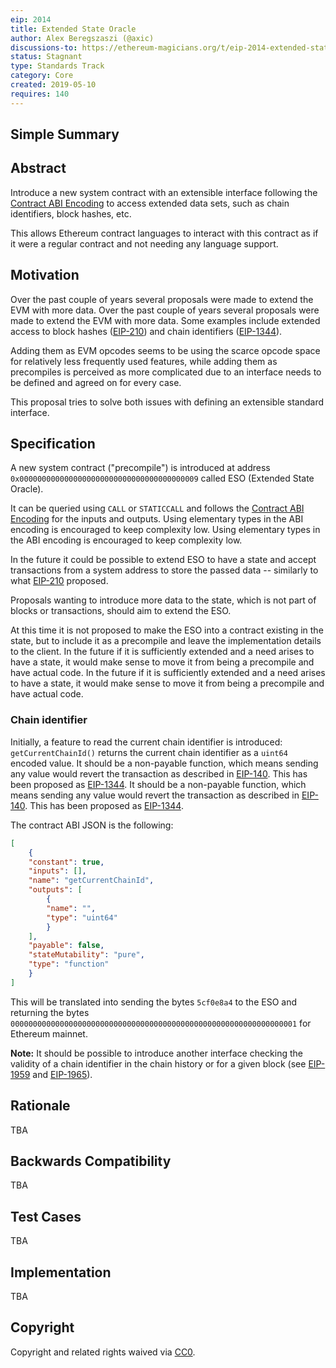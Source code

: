 ```yaml
---
eip: 2014
title: Extended State Oracle
author: Alex Beregszaszi (@axic)
discussions-to: https://ethereum-magicians.org/t/eip-2014-extended-state-oracle/3301
status: Stagnant
type: Standards Track
category: Core
created: 2019-05-10
requires: 140
---
```


## Simple Summary

## Abstract

Introduce a new system contract with an extensible interface following the [Contract ABI Encoding][] to access extended data sets, such as chain identifiers, block hashes, etc.

This allows Ethereum contract languages to interact with this contract as if it were a regular contract and not needing any language support.

## Motivation

Over the past couple of years several proposals were made to extend the EVM with more data. Over the past couple of years several proposals were made to extend the EVM with more data. Some examples include extended access to block hashes ([EIP-210][]) and chain identifiers ([EIP-1344][]).

Adding them as EVM opcodes seems to be using the scarce opcode space for relatively less frequently used features, while adding them as precompiles is perceived as more complicated due to an interface needs to be defined and agreed on for every case.

This proposal tries to solve both issues with defining an extensible standard interface.

## Specification

A new system contract ("precompile") is introduced at address `0x0000000000000000000000000000000000000009` called ESO (Extended State Oracle).

It can be queried using `CALL` or `STATICCALL` and follows the [Contract ABI Encoding][] for the inputs and outputs. Using elementary types in the ABI encoding is encouraged to keep complexity low. Using elementary types in the ABI encoding is encouraged to keep complexity low.

In the future it could be possible to extend ESO to have a state and accept transactions from a system address to store the passed data -- similarly to what [EIP-210][] proposed.

Proposals wanting to introduce more data to the state, which is not part of blocks or transactions, should aim to extend the ESO.

At this time it is not proposed to make the ESO into a contract existing in the state, but to include it as a precompile and leave the implementation details to the client. In the future if it is sufficiently extended and a need arises to have a state, it would make sense to move it from being a precompile and have actual code. In the future if it is sufficiently extended and a need arises to have a state, it would make sense to move it from being a precompile and have actual code.

### Chain identifier

Initially, a feature to read the current chain identifier is introduced: `getCurrentChainId()` returns the current chain identifier as a `uint64` encoded value. It should be a non-payable function, which means sending any value would revert the transaction as described in [EIP-140][]. This has been proposed as [EIP-1344][]. It should be a non-payable function, which means sending any value would revert the transaction as described in [EIP-140][]. This has been proposed as [EIP-1344][].

The contract ABI JSON is the following:
```json
[
    {
    "constant": true,
    "inputs": [],
    "name": "getCurrentChainId",
    "outputs": [
        {
        "name": "",
        "type": "uint64"
        }
    ],
    "payable": false,
    "stateMutability": "pure",
    "type": "function"
    }
]
```

This will be translated into sending the bytes `5cf0e8a4` to the ESO and returning the bytes `0000000000000000000000000000000000000000000000000000000000000001` for Ethereum mainnet.

**Note:** It should be possible to introduce another interface checking the validity of a chain identifier in the chain history or for a given block (see [EIP-1959][] and [EIP-1965][]).

## Rationale

TBA

## Backwards Compatibility

TBA

## Test Cases

TBA

## Implementation

TBA

## Copyright
Copyright and related rights waived via [CC0](../LICENSE.md).

[Contract ABI Encoding]: https://solidity.readthedocs.io/en/latest/abi-spec.html
[EIP-140]: ./eip-140.md
[EIP-210]: ./eip-210.md
[EIP-1344]: ./eip-1344.md
[EIP-1959]: https://github.com/ethereum/EIPs/pull/1959
[EIP-1965]: https://github.com/ethereum/EIPs/pull/1965
